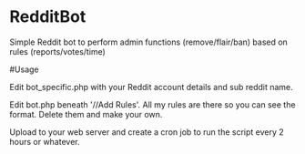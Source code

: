 # RedditBot
Simple Reddit bot to perform admin functions (remove/flair/ban) based on rules (reports/votes/time)

#Usage

Edit bot_specific.php with your Reddit account details and sub reddit name.

Edit bot.php beneath '//Add Rules'. All my rules are there so you can see the format. Delete them and make your own.

Upload to your web server and create a cron job to run the script every 2 hours or whatever.   